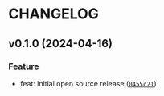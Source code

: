 # CHANGELOG



## v0.1.0 (2024-04-16)

### Feature

* feat: initial open source release ([`0455c21`](https://github.com/tutorintelligence/tcp-modbus-aio/commit/0455c2111e76a60503f5ea140d2d5ed1d684bc80))
